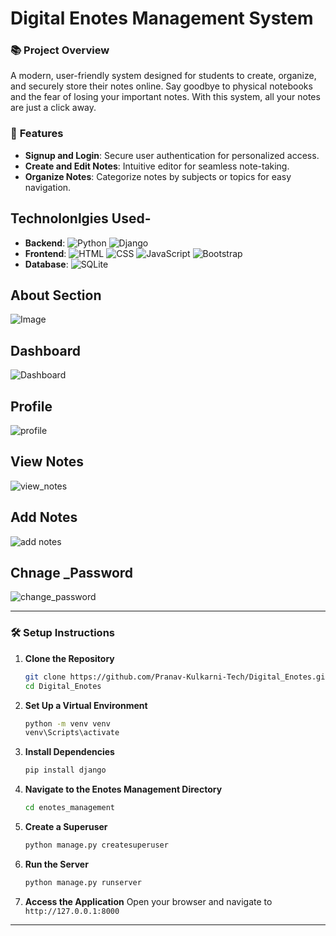 # Digital Enotes Management System

### 📚 **Project Overview**
A modern, user-friendly system designed for students to create, organize, and securely store their notes online. Say goodbye to physical notebooks and the fear of losing your important notes. With this system, all your notes are just a click away.

### 🚀 **Features**

- **Signup and Login**: Secure user authentication for personalized access.
- **Create and Edit Notes**: Intuitive editor for seamless note-taking.
- **Organize Notes**: Categorize notes by subjects or topics for easy navigation.

## Technolonlgies Used-
 
- **Backend**: ![Python](https://img.shields.io/badge/Python-3776AB?style=flat-square&logo=python&logoColor=white) ![Django](https://img.shields.io/badge/Django-092E20?style=flat-square&logo=django&logoColor=white)
- **Frontend**: ![HTML](https://img.shields.io/badge/HTML5-E34F26?style=flat-square&logo=html5&logoColor=white) ![CSS](https://img.shields.io/badge/CSS3-1572B6?style=flat-square&logo=css3&logoColor=white) ![JavaScript](https://img.shields.io/badge/JavaScript-F7DF1E?style=flat-square&logo=javascript&logoColor=black) ![Bootstrap](https://img.shields.io/badge/Bootstrap-7952B3?style=flat-square&logo=bootstrap&logoColor=white)
- **Database**: ![SQLite](https://img.shields.io/badge/SQLite-003B57?style=flat-square&logo=sqlite&logoColor=white)

## About Section

![Image](https://github.com/user-attachments/assets/59328092-6118-4d17-9d56-3a4b07e6d722)

## Dashboard
![Dashboard](https://github.com/user-attachments/assets/89cde1cc-1c63-4ad0-aefc-b15e02fae809)

## Profile
![profile](https://github.com/user-attachments/assets/fcaabb9d-9b73-4088-b248-4ca96a824a37)

## View Notes
![view_notes](https://github.com/user-attachments/assets/c23c4ac0-9c15-4dc3-b4da-bdbcc0d56ef3)

## Add Notes
![add notes](https://github.com/user-attachments/assets/1d31905a-0109-4ab1-b911-78e3bbf47e33)


## Chnage _Password
![change_password](https://github.com/user-attachments/assets/e6e53152-7a16-4e23-80eb-4cf9f42d9c35)






---

### 🛠️ **Setup Instructions**

1. **Clone the Repository**
   ```bash
   git clone https://github.com/Pranav-Kulkarni-Tech/Digital_Enotes.git
   cd Digital_Enotes
   ```

2. **Set Up a Virtual Environment**
   ```bash
   python -m venv venv
   venv\Scripts\activate
   ```

3. **Install Dependencies**
   ```bash
   pip install django
   ```

4. **Navigate to the Enotes Management Directory**
   ```bash
   cd enotes_management
   ```

5. **Create a Superuser**
   ```bash
   python manage.py createsuperuser
   ```

6. **Run the Server**
   ```bash
   python manage.py runserver
   ```

7. **Access the Application**
   Open your browser and navigate to `http://127.0.0.1:8000`

---
